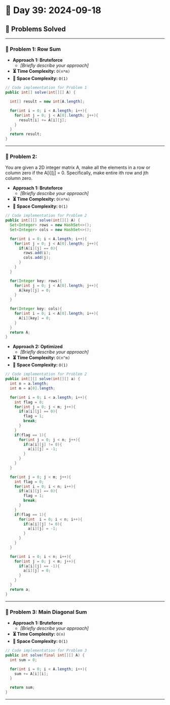
# 📅 Day 39: 2024-09-18

## 🚀 Problems Solved

---

### 🧩 Problem 1: Row Sum
- **Approach 1: Bruteforce**
  - *[Briefly describe your approach]*
- **⏳ Time Complexity:** `O(n*m)`
- **💾 Space Complexity:** `O(1)`

```java
// Code implementation for Problem 1
public int[] solve(int[][] A) {

  int[] result = new int[A.length];

  for(int i = 0; i < A.length; i++){
    for(int j = 0; j < A[0].length; j++){
      result[i] += A[i][j];
    }
  }
  return result;
}
```
---

### 🧩 Problem 2: 
You are given a 2D integer matrix A, make all the elements in a row or column zero if the A[i][j] = 0. Specifically, make entire ith row and jth column zero.
- **Approach 1: Bruteforce**
  - *[Briefly describe your approach]*
- **⏳ Time Complexity:** `O(n*m)`
- **💾 Space Complexity:** `O(1)`

```java
// Code implementation for Problem 2
public int[][] solve(int[][] A) {
  Set<Integer> rows = new HashSet<>();
  Set<Integer> cols = new HashSet<>();

  for(int i = 0; i < A.length; i++){
    for(int j = 0; j < A[0].length; j++){
      if(A[i][j] == 0){
        rows.add(i);
        cols.add(j);
      }
    }
  }

  for(Integer key: rows){
    for(int j = 0; j < A[0].length; j++){
      A[key][j] = 0;
    }
  }

  for(Integer key: cols){
    for(int i = 0; i < A[0].length; i++){
      A[i][key] = 0;
    }
  }
  return A;
}
```

- **Approach 2: Optimized**
  - *[Briefly describe your approach]*
- **⏳ Time Complexity:** `O(n^m)`
- **💾 Space Complexity:** `O(1)`

```java
// Code implementation for Problem 2
public int[][] solve(int[][] a) {
  int n = a.length;
  int m = a[0].length;

  for(int i = 0; i < a.length; i++){
    int flag = 0;
    for(int j = 0; j < m; j++){
      if(a[i][j] == 0){
        flag = 1;
        break;
      }
    }
    if(flag == 1){
      for(int j = 0; j < n; j++){
        if(a[i][j] != 0){
          a[i][j] = -1;
        }
      }
    }
  }

  for(int j = 0; j < m; j++){
    int flag = 0;
    for(int i = 0; i < n; i++){
      if(a[i][j] == 0){
        flag = 1;
        break;
      }
    }
    if(flag == 1){
      for(int  i = 0; i < n; i++){
        if(a[i][j] != 0){
          a[i][j] = -1;
        }
      }
    }
  }

  for(int i = 0; i < n; i++){
    for(int j = 0; j < m; j++){
      if(a[i][j] == -1){
        a[i][j] = 0;
      }
    }
  }
  return a;
}
```

---

### 🧩 Problem 3: Main Diagonal Sum
- **Approach 1: Bruteforce**
  - *[Briefly describe your approach]*
- **⏳ Time Complexity:** `O(n)`
- **💾 Space Complexity:** `O(1)`

```java
// Code implementation for Problem 3
public int solve(final int[][] A) {
  int sum = 0;

  for(int i = 0; i < A.length; i++){
    sum += A[i][i];
  }

  return sum;
}
```

---

